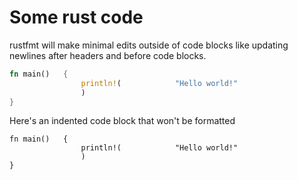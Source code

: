 # Some rust code
rustfmt will make minimal edits outside of code blocks like updating newlines after headers and before code blocks.
```rust
fn main()   {
                println!(            "Hello world!"
                )
}
```

Here's an indented code block that won't be formatted

    fn main()   {
                    println!(            "Hello world!"
                    )
    }
